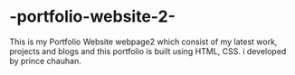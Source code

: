 # -portfolio-website-2-
This is my Portfolio Website webpage2 which consist of my latest work, projects and blogs and this portfolio is built using HTML, CSS. i developed by prince chauhan.
